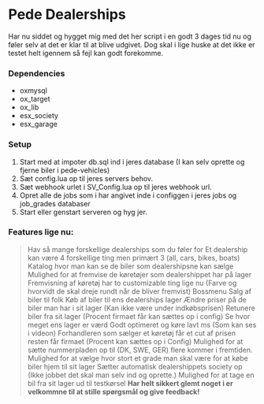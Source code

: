 # Pede Dealerships
Har nu siddet og hygget mig med det her script i en godt 3 dages tid nu og føler
selv at det er klar til at blive udgivet. Dog skal i lige huske at det ikke er testet
helt igennem så fejl kan godt forekomme.

### Dependencies
- oxmysql
- ox_target
- ox_lib
- esx_society
- esx_garage

### Setup
1. Start med at impoter db.sql ind i jeres database (I kan selv oprette og fjerne biler i pede-vehicles)
2. Sæt config.lua op til jeres servers behov.
3. Sæt webhook urlet i SV_Config.lua op til jeres webhook url.
4. Opret alle de jobs som i har angivet inde i configgen i jeres jobs og job_grades databaser
5. Start eller genstart serveren og hyg jer.

### Features lige nu:
> Hav så mange forskellige dealerships som du føler for
> Et dealership kan være 4 forskellige ting men primært 3 (all, cars, bikes, boats)
> Katalog hvor man kan se de biler som dealershipsne kan sælge
> Mulighed for at fremvise de køretøjer som dealershippet har på lager
> Fremvisning af køretøj har to customizable ting lige nu (Farve og hvorvidt de skal dreje rundt når de bliver fremvist)
> Bossmenu
> Salg af biler til folk
> Køb af biler til ens dealerships lager
> Ændre priser på de biler man har i sit lager (Kan ikke være under indkøbsprisen)
> Retunere biler fra sit lager (Procent firmaet får kan sættes op i config)
> Se hvor meget ens lager er værd
> Godt optimeret og køre lavt ms (Som kan ses i videon)
> Forhandleren som sælger et køretøj får et cut af prisen resten får firmaet (Procent kan sættes op i Config)
> Mulighed for at sætte nummerpladen op til (DK, SWE, GER) flere kommer i fremtiden.
> Mulighed for at vælge hvor stort et grade man skal være for at købe biler hjem til sit lager
> Sætter automatisk dealershippets society op (Ikke jobbet det skal man selv ind og oprette.)
> Mulighed for at tage en bil fra sit lager ud til testkørsel
**Har helt sikkert glemt noget i er velkommne til at stille spørgsmål og give feedback!**



